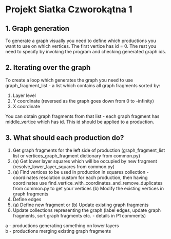 # Projekt Siatka Czworokątna 1

## 1. Graph generation
To generate a graph visually you need to define which productions you want to use on which vertices.
The first vertice has id = 0. The rest you need to specify by invoking the program and checking generated graph ids.

## 2. Iterating over the graph
To create a loop which generates the graph you need to use graph_fragment_list - a list which
contains all graph fragments sorted by:
1. Layer level
2. Y coordinate (reversed as the graph goes down from 0 to -infinity)
3. X coordinate

You can obtain graph fragments from that list - each graph fragment has middle_vertice which has
id. This id should be applied to a production.

## 3. What should each production do?

1. Get graph fragments for the left side of production (graph_fragment_list list or vertices_graph_fragment dictionary from common.py)
2. (a) Get lower layer squares which will be occupied by new fragment (resolve_lower_layer_squares from common.py)
3. (a) Find vertices to be used in production in squares collection - coordinates resolution custom for each production, then having coordinates use find_vertice_with_coordinates_and_remove_duplicates from common.py to get your vertices (b) Modify the existing vertices in graph fragments
4. Define edges
5. (a) Define new fragment or (b) Update existing graph fragments
6. Update collections representing the graph (label edges, update graph fragments, sort graph fragments etc. - details in P1 comments)

a - productions generating something on lower layers <br>
b - productions merging existing graph fragments

